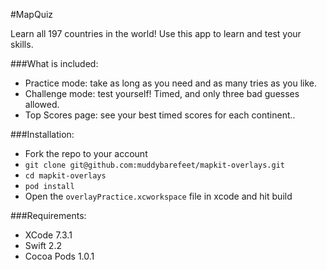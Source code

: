 #MapQuiz

[](https://raw.github.com/muddybarefeet/mapkit-overlays/master/screenshots/home.png?raw=true "Pick a continent")
[](https://raw.github.com/muddybarefeet/mapkit-overlays/master/screenshots/practice.png?raw=true "Practice Mode")
[](https://raw.github.com/muddybarefeet/mapkit-overlays/master/screenshots/challenge.png?raw=true "Challenge Mode")

Learn all 197 countries in the world! Use this app to learn and test your skills.

###What is included:

* Practice mode: take as long as you need and as many tries as you like.
* Challenge mode: test yourself! Timed, and only three bad guesses allowed. 
* Top Scores page: see your best timed scores for each continent..

###Installation:

* Fork the repo to your account
* `git clone git@github.com:muddybarefeet/mapkit-overlays.git`
* `cd mapkit-overlays`
* `pod install`
* Open the `overlayPractice.xcworkspace` file in xcode and hit build

###Requirements:
* XCode 7.3.1
* Swift 2.2
* Cocoa Pods 1.0.1